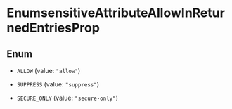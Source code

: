 

# EnumsensitiveAttributeAllowInReturnedEntriesProp

## Enum


* `ALLOW` (value: `"allow"`)

* `SUPPRESS` (value: `"suppress"`)

* `SECURE_ONLY` (value: `"secure-only"`)



